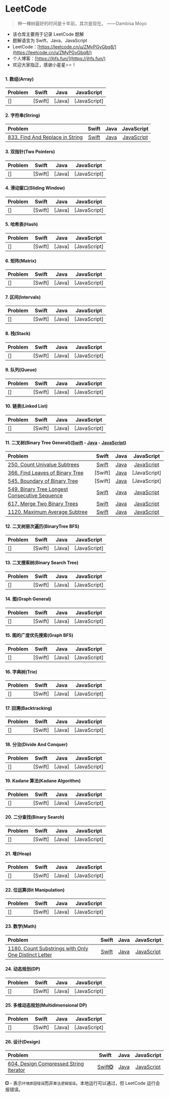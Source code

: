 # LeetCode

>
> 种一棵树最好的时间是十年前，其次是现在。 ——Dambisa Moyo
> 

* 该仓库主要用于记录 LeetCode 题解
* 题解语言为 Swift、Java、JavaScript
* LeetCode：[https://leetcode.cn/u/ZMyPGyGbq8/](https://leetcode.cn/u/ZMyPGyGbq8/)
* 个人博客：[https://jhfs.fun/](https://jhfs.fun/)
* 欢迎大家指正，感谢小星星⭐️⭐️！

#### 1. 数组(Array)

| Problem | Swift | Java | JavaScript |
|:---|:---:|:---:|:---:|
| [] | [Swift] |  [Java] |  [JavaScript] | 

#### 2. 字符串(String)

| Problem | Swift | Java | JavaScript |
|:---|:---:|:---:|:---:|
| [833. Find And Replace in String](https://leetcode.cn/problems/find-and-replace-in-string/) | [Swift](https://github.com/yujiuqie/Leetcode/blob/master/Swift/Leetcode.playground/Sources/2_String/LC_833_FindAndReplaceInString.swift) |  [Java](https://github.com/yujiuqie/Leetcode/blob/master/Java/2_String/LC_833_FindAndReplaceInString.java) |  [JavaScript](https://github.com/yujiuqie/Leetcode/blob/master/JavaScript/2_String/LC_833_FindAndReplaceInString.js) | 

#### 3. 双指针(Two Pointers)

| Problem | Swift | Java | JavaScript |
|:---|:---:|:---:|:---:|
| [] | [Swift] |  [Java] |  [JavaScript] | 

#### 4. 滑动窗口(Sliding Window)

| Problem | Swift | Java | JavaScript |
|:---|:---:|:---:|:---:|
| [] | [Swift] |  [Java] |  [JavaScript] | 

#### 5. 哈希表(Hash)

| Problem | Swift | Java | JavaScript |
|:---|:---:|:---:|:---:|
| [] | [Swift] |  [Java] |  [JavaScript] | 

#### 6. 矩阵(Matrix)

| Problem | Swift | Java | JavaScript |
|:---|:---:|:---:|:---:|
| [] | [Swift] |  [Java] |  [JavaScript] | 

#### 7. 区间(Intervals)

| Problem | Swift | Java | JavaScript |
|:---|:---:|:---:|:---:|
| [] | [Swift] |  [Java] |  [JavaScript] | 

#### 8. 栈(Stack)

| Problem | Swift | Java | JavaScript |
|:---|:---:|:---:|:---:|
| [] | [Swift] |  [Java] |  [JavaScript] | 

#### 9. 队列(Queue)

| Problem | Swift | Java | JavaScript |
|:---|:---:|:---:|:---:|
| [] | [Swift] |  [Java] |  [JavaScript] | 

#### 10. 链表(Linked List)

| Problem | Swift | Java | JavaScript |
|:---|:---:|:---:|:---:|
| [] | [Swift] |  [Java] |  [JavaScript] | 

#### 11. 二叉树(Binary Tree General)([Swift](https://github.com/yujiuqie/Leetcode/blob/master/Swift/Leetcode.playground/Sources/11_BinaryTreeGeneral/) - [Java](https://github.com/yujiuqie/Leetcode/blob/master/Java/11_BinaryTreeGeneral/) - [JavaScript](https://github.com/yujiuqie/Leetcode/blob/master/JavaScript/11_BinaryTreeGeneral/))

| Problem | Swift | Java | JavaScript |
|:---|:---:|:---:|:---:|
| [250. Count Univalue Subtrees](https://leetcode.cn/problems/count-univalue-subtrees/) | [Swift](https://github.com/yujiuqie/Leetcode/blob/master/Swift/Leetcode.playground/Sources/11_BinaryTreeGeneral/LC_250_CountUnivalueSubtrees.swift) | [Java](https://github.com/yujiuqie/Leetcode/blob/master/Java/11_BinaryTreeGeneral/LC_250_CountUnivalueSubtrees.java) | [JavaScript](https://github.com/yujiuqie/Leetcode/blob/master/JavaScript/11_BinaryTreeGeneral/LC_250_CountUnivalueSubtrees.js)|
| [366. Find Leaves of Binary Tree](https://leetcode.cn/problems/find-leaves-of-binary-tree/) | [Swift] |  [Java](https://github.com/yujiuqie/Leetcode/blob/master/Java/11_BinaryTreeGeneral/LC_366_FindLeavesOfBinaryTree.java) |  [JavaScript] | 
| [545. Boundary of Binary Tree](https://leetcode.cn/problems/boundary-of-binary-tree/) | [Swift] |  [Java](https://github.com/yujiuqie/Leetcode/blob/master/Java/11_BinaryTreeGeneral/LC_545_BoundaryOfBinaryTree.java) |  [JavaScript] | 
| [549. Binary Tree Longest Consecutive Sequence](https://leetcode.cn/problems/binary-tree-longest-consecutive-sequence-ii/) | [Swift](https://github.com/yujiuqie/Leetcode/blob/master/Swift/Leetcode.playground/Sources/11_BinaryTreeGeneral/LC_549_BinaryTreeLongestConsecutiveSequenceII.swift) | [Java](https://github.com/yujiuqie/Leetcode/blob/master/Java/11_BinaryTreeGeneral/LC_549_BinaryTreeLongestConsecutiveSequenceII.java) | [JavaScript](https://github.com/yujiuqie/Leetcode/blob/master/JavaScript/11_BinaryTreeGeneral/LC_549_BinaryTreeLongestConsecutiveSequenceII.js)|
| [617. Merge Two Binary Trees](https://leetcode.cn/problems/merge-two-binary-trees/) | [Swift](https://github.com/yujiuqie/Leetcode/blob/master/Swift/Leetcode.playground/Sources/11_BinaryTreeGeneral/LC_617_MergeTwoBinaryTrees.swift) |  [Java](https://github.com/yujiuqie/Leetcode/blob/master/Java/11_BinaryTreeGeneral/LC_617_MergeTwoBinaryTrees.java) |  [JavaScript](https://github.com/yujiuqie/Leetcode/blob/master/JavaScript/11_BinaryTreeGeneral/LC_617_MergeTwoBinaryTrees.js) | 
| [1120. Maximum Average Subtree](https://leetcode.cn/problems/maximum-average-subtree/) | [Swift](https://github.com/yujiuqie/Leetcode/blob/master/Swift/Leetcode.playground/Sources/11_BinaryTreeGeneral/LC_1120_MaximumAverageSubtree.swift) |  [Java](https://github.com/yujiuqie/Leetcode/blob/master/Java/11_BinaryTreeGeneral/LC_1120_MaximumAverageSubtree.java) |  [JavaScript](https://github.com/yujiuqie/Leetcode/blob/master/JavaScript/11_BinaryTreeGeneral/LC_1120_MaximumAverageSubtree.js) | 

#### 12. 二叉树层次遍历(BinaryTree BFS)

| Problem | Swift | Java | JavaScript |
|:---|:---:|:---:|:---:|
| [] | [Swift] |  [Java] |  [JavaScript] | 

#### 13. 二叉搜索树(Binary Search Tree)

| Problem | Swift | Java | JavaScript |
|:---|:---:|:---:|:---:|
| [] | [Swift] |  [Java] |  [JavaScript] | 

#### 14. 图(Graph General)

| Problem | Swift | Java | JavaScript |
|:---|:---:|:---:|:---:|
| [] | [Swift] |  [Java] |  [JavaScript] | 

#### 15. 图的广度优先搜索(Graph BFS)

| Problem | Swift | Java | JavaScript |
|:---|:---:|:---:|:---:|
| [] | [Swift] |  [Java] |  [JavaScript] | 

#### 16. 字典树(Trie)

| Problem | Swift | Java | JavaScript |
|:---|:---:|:---:|:---:|
| [] | [Swift] |  [Java] |  [JavaScript] | 

#### 17. 回溯(Backtracking)

| Problem | Swift | Java | JavaScript |
|:---|:---:|:---:|:---:|
| [] | [Swift] |  [Java] |  [JavaScript] | 

#### 18. 分治(Divide And Conquer)

| Problem | Swift | Java | JavaScript |
|:---|:---:|:---:|:---:|
| [] | [Swift] |  [Java] |  [JavaScript] | 

#### 19. Kadane 算法(Kadane Algorithm)

| Problem | Swift | Java | JavaScript |
|:---|:---:|:---:|:---:|
| [] | [Swift] |  [Java] |  [JavaScript] | 

#### 20. 二分查找(Binary Search)

| Problem | Swift | Java | JavaScript |
|:---|:---:|:---:|:---:|
| [] | [Swift] |  [Java] |  [JavaScript] | 

#### 21. 堆(Heap)

| Problem | Swift | Java | JavaScript |
|:---|:---:|:---:|:---:|
| [] | [Swift] |  [Java] |  [JavaScript] | 

#### 22. 位运算(Bit Manipulation)

| Problem | Swift | Java | JavaScript |
|:---|:---:|:---:|:---:|
| [] | [Swift] |  [Java] |  [JavaScript] | 

#### 23. 数学(Math)

| Problem | Swift | Java | JavaScript |
|:---|:---:|:---:|:---:|
| [1180. Count Substrings with Only One Distinct Letter](https://leetcode.cn/problems/count-substrings-with-only-one-distinct-letter/) | [Swift](https://github.com/yujiuqie/Leetcode/blob/master/Swift/Leetcode.playground/Sources/23_Math/LC_1180_CountSubstringsWithOnlyOneDistinctLetter.swift) |  [Java](https://github.com/yujiuqie/Leetcode/blob/master/Java/23_Math/LC_1180_CountSubstringsWithOnlyOneDistinctLetter.java) |  [JavaScript](https://github.com/yujiuqie/Leetcode/blob/master/JavaScript/23_Math/LC_1180_CountSubstringsWithOnlyOneDistinctLetter.js) | 

#### 24. 动态规划(DP)

| Problem | Swift | Java | JavaScript |
|:---|:---:|:---:|:---:|
| [] | [Swift] |  [Java] |  [JavaScript] | 

#### 25. 多维动态规划(Multidimensional DP)

| Problem | Swift | Java | JavaScript |
|:---|:---:|:---:|:---:|
| [] | [Swift] |  [Java] |  [JavaScript] | 

#### 26. 设计(Design)

| Problem | Swift | Java | JavaScript |
|:---|:---:|:---:|:---:|
| [604. Design Compressed String Iterator](https://leetcode.cn/problems/design-compressed-string-iterator/) | [Swift❎](https://github.com/yujiuqie/Leetcode/blob/master/Swift/Leetcode.playground/Sources/26_Design/LC_604_Design_Compressed_String_Iterator.swift) |  [Java](https://github.com/yujiuqie/Leetcode/blob/master/Java/26_Design/LC_604_Design_Compressed_String_Iterator.java) |  [JavaScript](https://github.com/yujiuqie/Leetcode/blob/master/JavaScript/26_Design/LC_604_Design_Compressed_String_Iterator.js) | 

❎ - 表示`环境原因错误`而非`算法逻辑错误`。本地运行可以通过，但 LeetCode 运行会报错误。